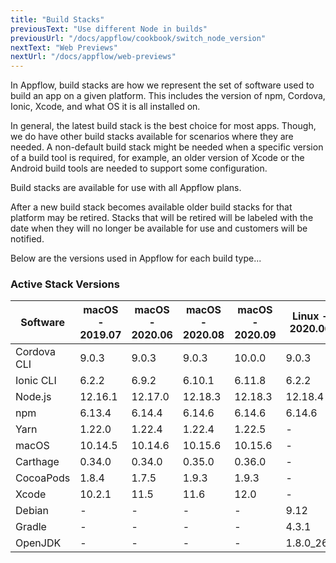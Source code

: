 ```yaml
---
title: "Build Stacks"
previousText: "Use different Node in builds"
previousUrl: "/docs/appflow/cookbook/switch_node_version"
nextText: "Web Previews"
nextUrl: "/docs/appflow/web-previews"
---
```


In Appflow, build stacks are how we represent the set of software used to build an app on a given platform. This includes the version of npm, Cordova, Ionic, Xcode, and what OS it is all installed on.

In general, the latest build stack is the best choice for most apps. Though, we do have other build stacks available for scenarios where they are needed. A non-default build stack might be needed when a specific version of a build tool is required, for example, an older version of Xcode or the Android build tools are needed to support some configuration. 

Build stacks are available for use with all Appflow plans.

After a new build stack becomes available older build stacks for that platform may be retired. Stacks that will be retired will be labeled with the date when they will no longer be available for use and customers will be notified.

Below are the versions used in Appflow for each build type...

### Active Stack Versions

| Software     | macOS - 2019.07 | macOS - 2020.06 | macOS - 2020.08 | macOS - 2020.09 | Linux - 2020.06 | Linux - 2020.09 |
| -----------  | --------------- | --------------- | --------------- | --------------- | --------------- | --------------- |
| Cordova CLI  | 9.0.3           | 9.0.3           | 9.0.3           | 10.0.0          | 9.0.3           | 10.0.0          |
| Ionic CLI    | 6.2.2           | 6.9.2           | 6.10.1          | 6.11.8          | 6.2.2           | 6.11.8          |
| Node.js      | 12.16.1         | 12.17.0         | 12.18.3         | 12.18.3         | 12.18.4         | 12.18.4         |
| npm          | 6.13.4          | 6.14.4          | 6.14.6          | 6.14.6          | 6.14.6          | 6.14.6          |
| Yarn         | 1.22.0          | 1.22.4          | 1.22.4          | 1.22.5          | -               | -               |
| macOS        | 10.14.5         | 10.14.6         | 10.15.6         | 10.15.6         | -               | -               |
| Carthage     | 0.34.0          | 0.34.0          | 0.35.0          | 0.36.0          | -               | -               |
| CocoaPods    | 1.8.4           | 1.7.5           | 1.9.3           | 1.9.3           | -               | -               |
| Xcode        | 10.2.1          | 11.5            | 11.6            | 12.0            | -               | -               |
| Debian       | -               | -               | -               | -               | 9.12            | 9.12            |
| Gradle       | -               | -               | -               | -               | 4.3.1           | 4.3.1           |
| OpenJDK      | -               | -               | -               | -               | 1.8.0_265       | 1.8.0_265       |
